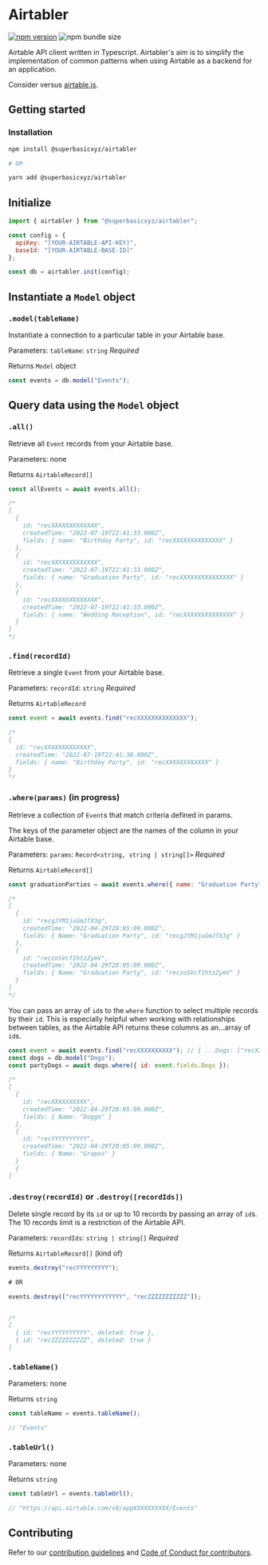# Airtabler

[![npm version](https://img.shields.io/npm/v/@superbasicxyz/airtabler)](https://www.npmjs.org/package/@superbasicxyz/airtabler)
![npm bundle size](https://img.shields.io/bundlephobia/minzip/@superbasicxyz/airtabler)

Airtable API client written in Typescript. Airtabler's aim is to simplify the implementation of common patterns when using Airtable as a backend for an application.

Consider versus [airtable.js](https://github.com/airtable/airtable.js/).

## Getting started

### Installation

```bash
npm install @superbasicxyz/airtabler

# OR

yarn add @superbasicxyz/airtabler
```

## Initialize

```js
import { airtabler } from "@superbasicxyz/airtabler";

const config = {
  apiKey: "[YOUR-AIRTABLE-API-KEY]",
  baseId: "[YOUR-AIRTABLE-BASE-ID]"
};

const db = airtabler.init(config);
```

## Instantiate a `Model` object

### `.model(tableName)`

Instantiate a connection to a particular table in your Airtable base.

Parameters: `tableName`: `string` _Required_

Returns `Model` object

```js
const events = db.model("Events");
```

## Query data using the `Model` object

### `.all()`

Retrieve all `Event` records from your Airtable base.

Parameters: none

Returns `AirtableRecord[]`

```js
const allEvents = await events.all();

/*
[
  {
    id: "recXXXXXXXXXXXXX",
    createdTime: "2022-07-19T22:41:33.000Z",
    fields: { name: "Birthday Party", id: "recXXXXXXXXXXXXXX" }
  },
  {
    id: "recXXXXXXXXXXXXX",
    createdTime: "2022-07-19T22:41:33.000Z",
    fields: { name: "Graduation Party", id: "recXXXXXXXXXXXXXXX" }
  },
  {
    id: "recXXXXXXXXXXXXX",
    createdTime: "2022-07-19T22:41:33.000Z",
    fields: { name: "Wedding Reception", id: "recXXXXXXXXXXXXXX" }
  }
]
*/
```

### `.find(recordId)`

Retrieve a single `Event` from your Airtable base.

Parameters: `recordId`: `string` _Required_

Returns `AirtableRecord`

```js
const event = await events.find("recXXXXXXXXXXXXXX");

/*
{
  id: "recXXXXXXXXXXXXX",
  createdTime: "2022-07-19T22:41:38.000Z",
  fields: { name: "Birthday Party", id: "recXXXXXXXXXXXX" }
}
*/
```

### `.where(params)` (in progress)

Retrieve a collection of `Event`s that match criteria defined in params.

The keys of the parameter object are the names of the column in your Airtable base.

Parameters: `params`: `Record<string, string | string[]>` _Required_

Returns `AirtableRecord[]`

```js
const graduationParties = await events.where({ name: "Graduation Party" });

/*
[
  {
    id: "recgJYM1juGmJfX3g",
    createdTime: "2022-04-29T20:05:09.000Z",
    fields: { Name: "Graduation Party", id: "recgJYM1juGmJfX3g" }
  },
  {
    id: "reczoSVcf1htzZymV",
    createdTime: "2022-04-29T20:05:09.000Z",
    fields: { Name: "Graduation Party", id: "reczoSVcf1htzZymV" }
  }
]
*/
```

You can pass an array of `id`s to the `where` function to select multiple records by their `id`. This
is especially helpful when working with relationships between tables, as the Airtable API returns these columns
as an...array of `id`s.

```js
const event = await events.find("recXXXXXXXXXX"); // { ...Dogs: ["recXXXXXXXX", "recYYYYYYYY"] ... }
const dogs = db.model("Dogs");
const partyDogs = await dogs.where({ id: event.fields.Dogs });

/*
[
  {
    id: "recXXXXXXXXXX",
    createdTime: "2022-04-29T20:05:09.000Z",
    fields: { Name: "Doggo" }
  },
  {
    id: "recYYYYYYYYYY",
    createdTime: "2022-04-29T20:05:09.000Z",
    fields: { Name: "Grapes" }
  }
  {
]
```

### `.destroy(recordId)` or `.destroy([recordIds])`

Delete single record by its `id` or up to 10 records by passing an array of `id`s. The 10 records limit is a restriction of the Airtable API.

Parameters: `recordIds`: `string | string[]` _Required_

Returns `AirtableRecord[]` (kind of)

```js
events.destroy("recYYYYYYYYY");

# OR

events.destroy(["recYYYYYYYYYYYY", "recZZZZZZZZZZZ"]);


/*
[
  { id: "recYYYYYYYYYY", deleted: true },
  { id: "recZZZZZZZZZZ", deleted: true }
]
```

### `.tableName()`

Parameters: none

Returns `string`

```js
const tableName = events.tableName();

// "Events"
```

### `.tableUrl()`

Parameters: none

Returns `string`

```js
const tableUrl = events.tableUrl();

// "https://api.airtable.com/v0/appXXXXXXXXXX/Events"
```

## Contributing

Refer to our [contribution guidelines](https://github.com/superbasicxyz/airtabler/blob/main/CONTRIBUTING.md) and [Code of Conduct for contributors](https://github.com/superbasicxyz/airtabler/blob/main/CODE_OF_CONDUCT.md).
